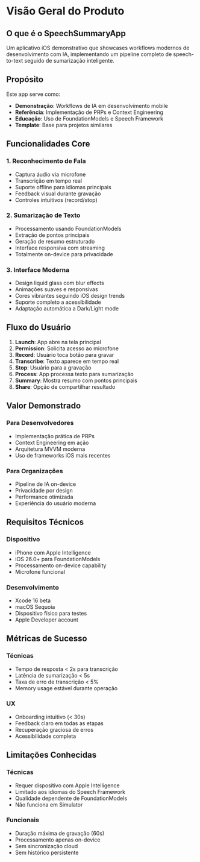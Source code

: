 # Visão Geral do Produto

## O que é o SpeechSummaryApp

Um aplicativo iOS demonstrativo que showcases workflows modernos de desenvolvimento com IA, implementando um pipeline completo de speech-to-text seguido de sumarização inteligente.

## Propósito

Este app serve como:
- **Demonstração**: Workflows de IA em desenvolvimento mobile
- **Referência**: Implementação de PRPs e Context Engineering  
- **Educação**: Uso de FoundationModels e Speech Framework
- **Template**: Base para projetos similares

## Funcionalidades Core

### 1. Reconhecimento de Fala
- Captura áudio via microfone
- Transcrição em tempo real
- Suporte offline para idiomas principais
- Feedback visual durante gravação
- Controles intuitivos (record/stop)

### 2. Sumarização de Texto
- Processamento usando FoundationModels
- Extração de pontos principais
- Geração de resumo estruturado
- Interface responsiva com streaming
- Totalmente on-device para privacidade

### 3. Interface Moderna
- Design liquid glass com blur effects
- Animações suaves e responsivas
- Cores vibrantes seguindo iOS design trends
- Suporte completo a acessibilidade
- Adaptação automática a Dark/Light mode

## Fluxo do Usuário

1. **Launch**: App abre na tela principal
2. **Permission**: Solicita acesso ao microfone
3. **Record**: Usuário toca botão para gravar
4. **Transcribe**: Texto aparece em tempo real
5. **Stop**: Usuário para a gravação
6. **Process**: App processa texto para sumarização
7. **Summary**: Mostra resumo com pontos principais
8. **Share**: Opção de compartilhar resultado

## Valor Demonstrado

### Para Desenvolvedores
- Implementação prática de PRPs
- Context Engineering em ação
- Arquitetura MVVM moderna
- Uso de frameworks iOS mais recentes

### Para Organizações
- Pipeline de IA on-device
- Privacidade por design
- Performance otimizada
- Experiência do usuário moderna

## Requisitos Técnicos

### Dispositivo
- iPhone com Apple Intelligence
- iOS 26.0+ para FoundationModels
- Processamento on-device capability
- Microfone funcional

### Desenvolvimento
- Xcode 16 beta
- macOS Sequoia
- Dispositivo físico para testes
- Apple Developer account

## Métricas de Sucesso

### Técnicas
- Tempo de resposta < 2s para transcrição
- Latência de sumarização < 5s
- Taxa de erro de transcrição < 5%
- Memory usage estável durante operação

### UX
- Onboarding intuitivo (< 30s)
- Feedback claro em todas as etapas
- Recuperação graciosa de erros
- Acessibilidade completa

## Limitações Conhecidas

### Técnicas
- Requer dispositivo com Apple Intelligence
- Limitado aos idiomas do Speech Framework
- Qualidade dependente de FoundationModels
- Não funciona em Simulator

### Funcionais
- Duração máxima de gravação (60s)
- Processamento apenas on-device
- Sem sincronização cloud
- Sem histórico persistente